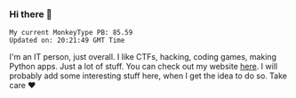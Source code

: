 ### Hi there 👋
<!-- PB START -->
```
My current MonkeyType PB: 85.59
Updated on: 20:21:49 GMT Time
```
<!-- PB END -->
I'm an IT person, just overall. I like CTFs, hacking, coding games, making Python apps. Just a lot of stuff.
You can check out my website [here](https://skill3472.github.io/).
I will probably add some interesting stuff here, when I get the idea to do so. Take care ❤️
